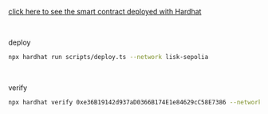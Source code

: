 [click here to see the smart contract deployed with Hardhat]([https://sepolia-blockscout.lisk.com/address/0xe36B19142d937aD0366B174E1e84629cC58E7386#code](https://sepolia-blockscout.lisk.com/address/0xe36B19142d937aD0366B174E1e84629cC58E7386?tab=contract))

<br>

deploy

```bash
npx hardhat run scripts/deploy.ts --network lisk-sepolia
```

<br>

verify

```bash
npx hardhat verify 0xe36B19142d937aD0366B174E1e84629cC58E7386 --network lisk-sepolia
```
